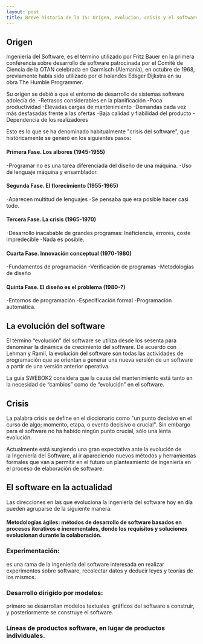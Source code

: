 ```yaml
---
layout: post
title: Breve historia de la IS: Origen, evolucion, crisis y el software en la actualidad
---
```


## Origen

Ingeniería del Software, es el término utilizado por Fritz Bauer en la primera conferencia sobre desarrollo de software patrocinada por el Comité de Ciencia de la OTAN celebrada en Garmisch (Alemania), en octubre de 1968, previamente había sido utilizado por el holandés Edsger Dijkstra en su obra The Humble Programmer.

Su origen se debió a que el entorno de desarrollo de sistemas software adolecía de:
-Retrasos considerables en la planificación
-Poca productividad
-Elevadas cargas de mantenimiento
-Demandas cada vez más desfasadas frente a las ofertas
-Baja calidad y fiabilidad del producto
-Dependencia de los realizadores

Esto es lo que se ha denominado habitualmente "crisis del software", que históricamente se generó en los siguientes pasos:

#### Primera Fase. Los albores (1945-1955)
-Programar no es una tarea diferenciada del diseño de una máquina. 
-Uso de lenguaje máquina y ensamblador.
#### Segunda Fase. El florecimiento (1955-1965)
-Aparecen multitud de lenguajes
-Se pensaba que era posible hacer casi todo.
#### Tercera Fase. La crisis (1965-1970)
-Desarrollo inacabable de grandes programas: Ineficiencia, errores, coste impredecible
-Nada es posible.
#### Cuarta Fase. Innovación conceptual (1970-1980)
-Fundamentos de programación
-Verificación de programas
-Metodologías de diseño
#### Quinta Fase. El diseño es el problema (1980-?)
-Entornos de programación
-Especificación formal 
-Programación automática.

## La evolución del software
El término “evolución” del software se utiliza desde los sesenta para denominar la dinámica de crecimiento del software. De acuerdo con Lehman y Ramil, la evolución del software son todas las actividades de programación que se orientan a generar una nueva versión de un software a partir de una versión anterior operativa. 

La guía SWEBOK2 considera que la causa del mantenimiento está tanto en la necesidad de “cambios” como de “evolución” en el software.

## Crisis
La palabra crisis se define en el diccionario como "un punto decisivo en el curso de algo; momento, etapa, o evento decisivo o crucial". Sin embargo para el software no ha habido ningún punto crucial, sólo una lenta evolución.

Actualmente está surgiendo una gran expectativa ante la evolución de la Ingeniería del Software, al ir apareciendo nuevos métodos y herramientas formales que van a permitir en el futuro un planteamiento de ingeniería en el proceso de elaboración de software.

## El software en la actualidad
Las direcciones en las que evoluciona la ingeniería del software hoy en día pueden agruparse de la siguiente manera:
#### Metodologías ágiles: métodos de desarrollo de software basados en procesos iterativos e incrementales, donde los requisitos y soluciones evolucionan durante la colaboración.

### Experimentación: 
es una rama de la ingeniería del software interesada en realizar experimentos sobre software, recolectar datos y deducir leyes y teorías de los mismos.
### Desarrollo dirigido por modelos: 
primero se desarrollan modelos textuales  gráficos del software a construir, y posteriormente se construye el software.
### Líneas de productos software, en lugar de productos individuales.


